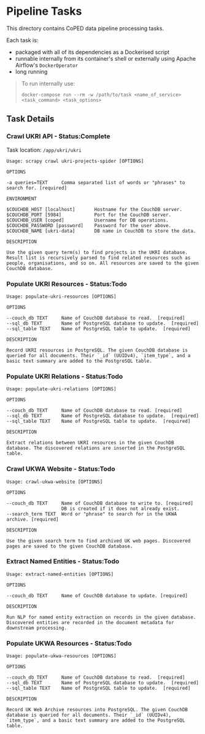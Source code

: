 # Pipeline Tasks

This directory contains CoPED data pipeline processing tasks.

Each task is:

- packaged with all of its dependencies as a Dockerised script
- runnable internally from its container's shell or externally using Apache Airflow's `DockerOperator`
- long running

> To run internally use:
> 
> `docker-compose run --rm -w /path/to/task <name_of_service> <task_command> <task_options>`

## Task Details

### Crawl UKRI API - Status:Complete

Task location: `/app/ukri/ukri`

```
Usage: scrapy crawl ukri-projects-spider [OPTIONS]

OPTIONS

-a queries=TEXT     Comma separated list of words or "phrases" to search for. [required]

ENVIRONMENT

$COUCHDB_HOST [localhost]       Hostname for the CouchDB server. 
$COUCHDB_PORT [5984]            Port for the CouchDB server.
$COUCHDB_USER [coped]           Username for DB operations.
$COUCHDB_PASSWORD [password]    Password for the user above.
$COUCHDB_NAME [ukri-data]       DB name in CouchDB to store the data.

DESCRIPTION

Use the given query term(s) to find projects in the UKRI database. Result list is recursively parsed to find related resources such as people, organisations, and so on. All resources are saved to the given CouchDB database.
```

### Populate UKRI Resources - Status:Todo

```
Usage: populate-ukri-resources [OPTIONS]

OPTIONS

--couch_db TEXT     Name of CouchDB database to read.  [required]
--sql_db TEXT       Name of PostgreSQL database to update.  [required]
--sql_table TEXT    Name of PostgreSQL table to update.  [required]

DESCRIPTION

Record UKRI resources in PostgreSQL. The given CouchDB database is queried for all documents. Their `_id` (UUIDv4), `item_type`, and a basic text summary are added to the PostgreSQL table.
``` 

### Populate UKRI Relations - Status:Todo

```
Usage: populate-ukri-relations [OPTIONS]

OPTIONS

--couch_db TEXT     Name of CouchDB database to read. [required]
--sql_db TEXT       Name of PostgreSQL database to update.  [required]
--sql_table TEXT    Name of PostgreSQL table to update.  [required]

DESCRIPTION

Extract relations between UKRI resources in the given CouchDB database. The discovered relations are inserted in the PostgreSQL table.
```

### Crawl UKWA Website - Status:Todo

```
Usage: crawl-ukwa-website [OPTIONS]

OPTIONS

--couch_db TEXT     Name of CouchDB database to write to. [required]
                    DB is created if it does not already exist.
--search_term TEXT  Word or "phrase" to search for in the UKWA archive. [required]

DESCRIPTION

Use the given search term to find archived UK web pages. Discovered pages are saved to the given CouchDB database.
```

### Extract Named Entities - Status:Todo

```
Usage: extract-named-entities [OPTIONS]

OPTIONS

--couch_db TEXT     Name of CouchDB database to update. [required]

DESCRIPTION

Run NLP for named entity extraction on records in the given database. Discovered entities are recorded in the document metadata for downstream processing.
```

### Populate UKWA Resources - Status:Todo

```
Usage: populate-ukwa-resources [OPTIONS]

OPTIONS

--couch_db TEXT     Name of CouchDB database to read.  [required]
--sql_db TEXT       Name of PostgreSQL database to update.  [required]
--sql_table TEXT    Name of PostgreSQL table to update.  [required]

DESCRIPTION

Record UK Web Archive resources into PostgreSQL. The given CouchDB database is queried for all documents. Their `_id` (UUIDv4), `item_type`, and a basic text summary are added to the PostgreSQL table.
``` 
